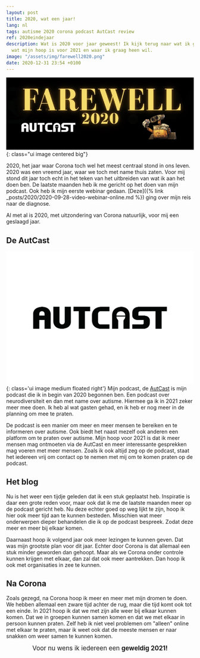 ```yaml
---
layout: post
title: 2020, wat een jaar!
lang: nl
tags: autisme 2020 corona podcast AutCast review
ref: 2020eindejaar
description: Wat is 2020 voor jaar geweest! Ik kijk terug naar wat ik gedaan heb,
  wat mijn hoop is voor 2021 en waar ik graag heen wil.
image: "/assets/img/farewell2020.png"
date: 2020-12-31 23:54 +0100
---
```

![Vaarwel 2020](/assets/img/farewell2020.png){: class="ui image centered big"}

2020, het jaar waar Corona toch wel het meest centraal stond in ons leven. 2020 was een vreemd jaar, waar we toch met name thuis zaten. Voor mij stond dit jaar toch echt in het teken van het uitbreiden van wat ik aan het doen ben. De laatste maanden heb ik me gericht op het doen van mijn podcast. Ook heb ik mijn eerste webinar gedaan. [Deze]({% link _posts/2020/2020-09-28-video-webinar-online.md %}) ging over mijn reis naar de diagnose.

Al met al is 2020, met uitzondering van Corona natuurlijk, voor mij een geslaagd jaar.

## De AutCast

![De AutCast](/assets/img/autcast2.png){: class='ui image medium floated right'}
Mijn podcast, de [AutCast](https://autcast.nl/) is mijn podcast die ik in begin van 2020 begonnen ben. Een podcast over neurodiversiteit en dan met name over autisme. Hiermee ga ik in 2021 zeker meer mee doen. Ik heb al wat gasten gehad, en ik heb er nog meer in de planning om mee te praten.

De podcast is een manier om meer en meer mensen te bereiken en te informeren over autisme. Ook biedt het naast mezelf ook anderen een platform om te praten over autisme. Mijn hoop voor 2021 is dat ik meer mensen mag ontmoeten via de AutCast en meer interessante gesprekken mag voeren met meer mensen. Zoals ik ook altijd zeg op de podcast, staat het iedereen vrij om contact op te nemen met mij om te komen praten op de podcast.

## Het blog

Nu is het weer een tijdje geleden dat ik een stuk geplaatst heb. Inspiratie is daar een grote reden voor, maar ook dat ik me de laatste maanden meer op de podcast gericht heb. Nu deze echter goed op weg lijkt te zijn, hoop ik hier ook meer tijd aan te kunnen besteden. Misschien wat meer onderwerpen dieper behandelen die ik op de podcast bespreek. Zodat deze meer en meer bij elkaar komen.

Daarnaast hoop ik volgend jaar ook meer lezingen te kunnen geven. Dat was mijn grootste plan voor dit jaar. Echter door Corona is dat allemaal een stuk minder geworden dan gehoopt. Maar als we Corona onder controle kunnen krijgen met elkaar, dan zal dat ook meer aantrekken. Dan hoop ik ook met organisaties in zee te kunnen.

## Na Corona

Zoals gezegd, na Corona hoop ik meer en meer met mijn dromen te doen. We hebben allemaal een zware tijd achter de rug, maar die tijd komt ook tot een einde. In 2021 hoop ik dat we met zijn alle weer bij elkaar kunnen komen. Dat we in groepen kunnen samen komen en dat we met elkaar in persoon kunnen praten. Zelf heb ik niet veel problemen om "alleen" online met elkaar te praten, maar ik weet ook dat de meeste mensen er naar snakken om weer samen te kunnen komen.

<center style="font-size: 1.2em;">Voor nu wens ik iedereen een <strong>geweldig 2021!</strong></center>
